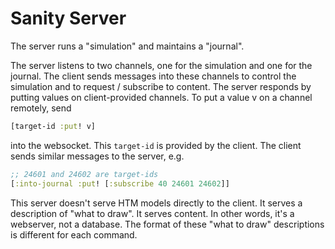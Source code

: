 # Sanity Server

The server runs a "simulation" and maintains a "journal".

The server listens to two channels, one for the simulation and one for the journal. The client sends messages into these channels to control the simulation and to request / subscribe to content. The server responds by putting values on client-provided channels. To put a value v on a channel remotely, send

~~~clojure
[target-id :put! v]
~~~

into the websocket. This `target-id` is provided by the client. The client sends similar messages to the server, e.g.

~~~clojure
;; 24601 and 24602 are target-ids
[:into-journal :put! [:subscribe 40 24601 24602]]
~~~

This server doesn't serve HTM models directly to the client. It serves a description of "what to draw". It serves content. In other words, it's a webserver, not a database. The format of these "what to draw" descriptions is different for each command.
